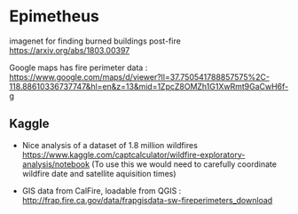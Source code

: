 # Epimetheus

imagenet for finding burned buildings post-fire
https://arxiv.org/abs/1803.00397

Google maps has fire perimeter data :
https://www.google.com/maps/d/viewer?ll=37.750541788857575%2C-118.88610336737747&hl=en&z=13&mid=1ZpcZ8OMZh1G1XwRmt9GaCwH6f-g

## Kaggle
- Nice analysis of a dataset of 1.8 million wildfires https://www.kaggle.com/captcalculator/wildfire-exploratory-analysis/notebook (To use this we would need to carefully coordinate wildfire date and satellite aquisition times)

- GIS data from CalFire, loadable from QGIS : http://frap.fire.ca.gov/data/frapgisdata-sw-fireperimeters_download



